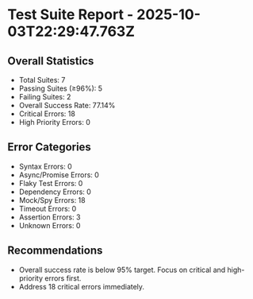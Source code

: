 # Test Suite Report - 2025-10-03T22:29:47.763Z

## Overall Statistics
- Total Suites: 7
- Passing Suites (≥96%): 5
- Failing Suites: 2
- Overall Success Rate: 77.14%
- Critical Errors: 18
- High Priority Errors: 0

## Error Categories
- Syntax Errors: 0
- Async/Promise Errors: 0
- Flaky Test Errors: 0
- Dependency Errors: 0
- Mock/Spy Errors: 18
- Timeout Errors: 0
- Assertion Errors: 3
- Unknown Errors: 0

## Recommendations
- Overall success rate is below 95% target. Focus on critical and high-priority errors first.
- Address 18 critical errors immediately.


